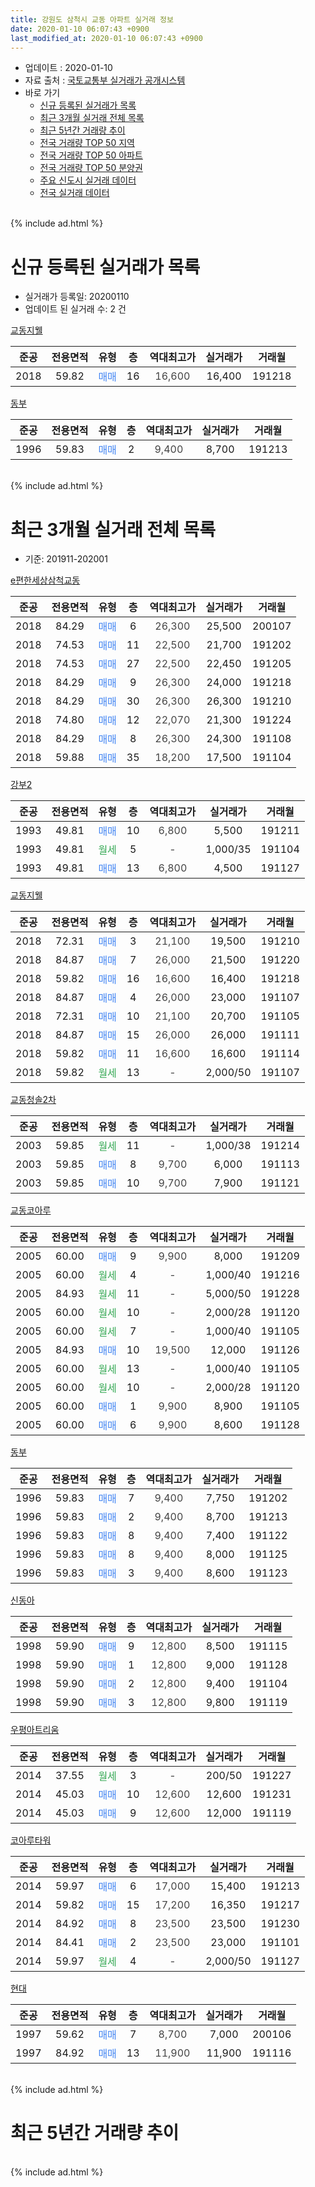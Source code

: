 ```yaml
---
title: 강원도 삼척시 교동 아파트 실거래 정보
date: 2020-01-10 06:07:43 +0900
last_modified_at: 2020-01-10 06:07:43 +0900
---
```


* 업데이트 : 2020-01-10
* 자료 출처 : [국토교통부 실거래가 공개시스템](http://rt.molit.go.kr)
* 바로 가기
    * [신규 등록된 실거래가 목록](#신규-등록된-실거래가-목록)
    * [최근 3개월 실거래 전체 목록](#최근-3개월-실거래-전체-목록)
    * [최근 5년간 거래량 추이](#최근-5년간-거래량-추이)
    * [전국 거래량 TOP 50 지역](https://inasie.github.io/apt-trade-info/최근-3개월-전국에서-가장-거래가-많이-발생한-지역)
    * [전국 거래량 TOP 50 아파트](https://inasie.github.io/apt-trade-info/최근-3개월-전국에서-가장-거래가-많이-발생한-아파트)
    * [전국 거래량 TOP 50 분양권](https://inasie.github.io/apt-trade-info/최근-3개월-전국에서-가장-거래가-많이-발생한-분양권)
    * [주요 신도시 실거래 데이터](https://inasie.github.io/apt-trade-info/주요-신도시)
    * [전국 실거래 데이터](https://inasie.github.io/apt-trade-info/전국)
<br>
{% include ad.html %}
<br>

# 신규 등록된 실거래가 목록
* 실거래가 등록일: 20200110
* 업데이트 된 실거래 수: 2 건


[교동지웰](https://search.naver.com/search.naver?query=%EA%B0%95%EC%9B%90%EB%8F%84+%EC%82%BC%EC%B2%99%EC%8B%9C+%EA%B5%90%EB%8F%99+%EA%B5%90%EB%8F%99%EC%A7%80%EC%9B%B0)

|준공|전용면적|유형|층|역대최고가|실거래가|거래월|
|:---:|:---:|:---:|:---:|:---:|:---:|:---:|
|2018|59.82|<span style="color:#4285f3">매매</span>|16|<span style="color:#444444">16,600</span>|16,400|191218|

[동부](https://search.naver.com/search.naver?query=%EA%B0%95%EC%9B%90%EB%8F%84+%EC%82%BC%EC%B2%99%EC%8B%9C+%EA%B5%90%EB%8F%99+%EB%8F%99%EB%B6%80)

|준공|전용면적|유형|층|역대최고가|실거래가|거래월|
|:---:|:---:|:---:|:---:|:---:|:---:|:---:|
|1996|59.83|<span style="color:#4285f3">매매</span>|2|<span style="color:#444444">9,400</span>|8,700|191213|


<br>
{% include ad.html %}
<br>

# 최근 3개월 실거래 전체 목록
* 기준: 201911-202001


[e편한세상삼척교동](https://search.naver.com/search.naver?query=%EA%B0%95%EC%9B%90%EB%8F%84+%EC%82%BC%EC%B2%99%EC%8B%9C+%EA%B5%90%EB%8F%99+e%ED%8E%B8%ED%95%9C%EC%84%B8%EC%83%81%EC%82%BC%EC%B2%99%EA%B5%90%EB%8F%99)

|준공|전용면적|유형|층|역대최고가|실거래가|거래월|
|:---:|:---:|:---:|:---:|:---:|:---:|:---:|
|2018|84.29|<span style="color:#4285f3">매매</span>|6|<span style="color:#444444">26,300</span>|25,500|200107|
|2018|74.53|<span style="color:#4285f3">매매</span>|11|<span style="color:#444444">22,500</span>|21,700|191202|
|2018|74.53|<span style="color:#4285f3">매매</span>|27|<span style="color:#444444">22,500</span>|22,450|191205|
|2018|84.29|<span style="color:#4285f3">매매</span>|9|<span style="color:#444444">26,300</span>|24,000|191218|
|2018|84.29|<span style="color:#4285f3">매매</span>|30|<span style="color:#444444">26,300</span>|26,300|191210|
|2018|74.80|<span style="color:#4285f3">매매</span>|12|<span style="color:#444444">22,070</span>|21,300|191224|
|2018|84.29|<span style="color:#4285f3">매매</span>|8|<span style="color:#444444">26,300</span>|24,300|191108|
|2018|59.88|<span style="color:#4285f3">매매</span>|35|<span style="color:#444444">18,200</span>|17,500|191104|

[강부2](https://search.naver.com/search.naver?query=%EA%B0%95%EC%9B%90%EB%8F%84+%EC%82%BC%EC%B2%99%EC%8B%9C+%EA%B5%90%EB%8F%99+%EA%B0%95%EB%B6%802)

|준공|전용면적|유형|층|역대최고가|실거래가|거래월|
|:---:|:---:|:---:|:---:|:---:|:---:|:---:|
|1993|49.81|<span style="color:#4285f3">매매</span>|10|<span style="color:#444444">6,800</span>|5,500|191211|
|1993|49.81|<span style="color:#34a853">월세</span>|5|<span style="color:#444444">-</span>|1,000/35|191104|
|1993|49.81|<span style="color:#4285f3">매매</span>|13|<span style="color:#444444">6,800</span>|4,500|191127|

[교동지웰](https://search.naver.com/search.naver?query=%EA%B0%95%EC%9B%90%EB%8F%84+%EC%82%BC%EC%B2%99%EC%8B%9C+%EA%B5%90%EB%8F%99+%EA%B5%90%EB%8F%99%EC%A7%80%EC%9B%B0)

|준공|전용면적|유형|층|역대최고가|실거래가|거래월|
|:---:|:---:|:---:|:---:|:---:|:---:|:---:|
|2018|72.31|<span style="color:#4285f3">매매</span>|3|<span style="color:#444444">21,100</span>|19,500|191210|
|2018|84.87|<span style="color:#4285f3">매매</span>|7|<span style="color:#444444">26,000</span>|21,500|191220|
|2018|59.82|<span style="color:#4285f3">매매</span>|16|<span style="color:#444444">16,600</span>|16,400|191218|
|2018|84.87|<span style="color:#4285f3">매매</span>|4|<span style="color:#444444">26,000</span>|23,000|191107|
|2018|72.31|<span style="color:#4285f3">매매</span>|10|<span style="color:#444444">21,100</span>|20,700|191105|
|2018|84.87|<span style="color:#4285f3">매매</span>|15|<span style="color:#444444">26,000</span>|26,000|191111|
|2018|59.82|<span style="color:#4285f3">매매</span>|11|<span style="color:#444444">16,600</span>|16,600|191114|
|2018|59.82|<span style="color:#34a853">월세</span>|13|<span style="color:#444444">-</span>|2,000/50|191107|

[교동청솔2차](https://search.naver.com/search.naver?query=%EA%B0%95%EC%9B%90%EB%8F%84+%EC%82%BC%EC%B2%99%EC%8B%9C+%EA%B5%90%EB%8F%99+%EA%B5%90%EB%8F%99%EC%B2%AD%EC%86%942%EC%B0%A8)

|준공|전용면적|유형|층|역대최고가|실거래가|거래월|
|:---:|:---:|:---:|:---:|:---:|:---:|:---:|
|2003|59.85|<span style="color:#34a853">월세</span>|11|<span style="color:#444444">-</span>|1,000/38|191214|
|2003|59.85|<span style="color:#4285f3">매매</span>|8|<span style="color:#444444">9,700</span>|6,000|191113|
|2003|59.85|<span style="color:#4285f3">매매</span>|10|<span style="color:#444444">9,700</span>|7,900|191121|

[교동코아루](https://search.naver.com/search.naver?query=%EA%B0%95%EC%9B%90%EB%8F%84+%EC%82%BC%EC%B2%99%EC%8B%9C+%EA%B5%90%EB%8F%99+%EA%B5%90%EB%8F%99%EC%BD%94%EC%95%84%EB%A3%A8)

|준공|전용면적|유형|층|역대최고가|실거래가|거래월|
|:---:|:---:|:---:|:---:|:---:|:---:|:---:|
|2005|60.00|<span style="color:#4285f3">매매</span>|9|<span style="color:#444444">9,900</span>|8,000|191209|
|2005|60.00|<span style="color:#34a853">월세</span>|4|<span style="color:#444444">-</span>|1,000/40|191216|
|2005|84.93|<span style="color:#34a853">월세</span>|11|<span style="color:#444444">-</span>|5,000/50|191228|
|2005|60.00|<span style="color:#34a853">월세</span>|10|<span style="color:#444444">-</span>|2,000/28|191120|
|2005|60.00|<span style="color:#34a853">월세</span>|7|<span style="color:#444444">-</span>|1,000/40|191105|
|2005|84.93|<span style="color:#4285f3">매매</span>|10|<span style="color:#444444">19,500</span>|12,000|191126|
|2005|60.00|<span style="color:#34a853">월세</span>|13|<span style="color:#444444">-</span>|1,000/40|191105|
|2005|60.00|<span style="color:#34a853">월세</span>|10|<span style="color:#444444">-</span>|2,000/28|191120|
|2005|60.00|<span style="color:#4285f3">매매</span>|1|<span style="color:#444444">9,900</span>|8,900|191105|
|2005|60.00|<span style="color:#4285f3">매매</span>|6|<span style="color:#444444">9,900</span>|8,600|191128|

[동부](https://search.naver.com/search.naver?query=%EA%B0%95%EC%9B%90%EB%8F%84+%EC%82%BC%EC%B2%99%EC%8B%9C+%EA%B5%90%EB%8F%99+%EB%8F%99%EB%B6%80)

|준공|전용면적|유형|층|역대최고가|실거래가|거래월|
|:---:|:---:|:---:|:---:|:---:|:---:|:---:|
|1996|59.83|<span style="color:#4285f3">매매</span>|7|<span style="color:#444444">9,400</span>|7,750|191202|
|1996|59.83|<span style="color:#4285f3">매매</span>|2|<span style="color:#444444">9,400</span>|8,700|191213|
|1996|59.83|<span style="color:#4285f3">매매</span>|8|<span style="color:#444444">9,400</span>|7,400|191122|
|1996|59.83|<span style="color:#4285f3">매매</span>|8|<span style="color:#444444">9,400</span>|8,000|191125|
|1996|59.83|<span style="color:#4285f3">매매</span>|3|<span style="color:#444444">9,400</span>|8,600|191123|

[신동아](https://search.naver.com/search.naver?query=%EA%B0%95%EC%9B%90%EB%8F%84+%EC%82%BC%EC%B2%99%EC%8B%9C+%EA%B5%90%EB%8F%99+%EC%8B%A0%EB%8F%99%EC%95%84)

|준공|전용면적|유형|층|역대최고가|실거래가|거래월|
|:---:|:---:|:---:|:---:|:---:|:---:|:---:|
|1998|59.90|<span style="color:#4285f3">매매</span>|9|<span style="color:#444444">12,800</span>|8,500|191115|
|1998|59.90|<span style="color:#4285f3">매매</span>|1|<span style="color:#444444">12,800</span>|9,000|191128|
|1998|59.90|<span style="color:#4285f3">매매</span>|2|<span style="color:#444444">12,800</span>|9,400|191104|
|1998|59.90|<span style="color:#4285f3">매매</span>|3|<span style="color:#444444">12,800</span>|9,800|191119|


<script async src="//pagead2.googlesyndication.com/pagead/js/adsbygoogle.js"></script>
<!-- 기본 -->
<ins class="adsbygoogle"
     style="display:block"
     data-ad-client="ca-pub-2446590836940007"
     data-ad-slot="1659523306"
     data-ad-format="auto"
     data-full-width-responsive="true"></ins>
<script>
(adsbygoogle = window.adsbygoogle || []).push({});
</script>


[우평아트리움](https://search.naver.com/search.naver?query=%EA%B0%95%EC%9B%90%EB%8F%84+%EC%82%BC%EC%B2%99%EC%8B%9C+%EA%B5%90%EB%8F%99+%EC%9A%B0%ED%8F%89%EC%95%84%ED%8A%B8%EB%A6%AC%EC%9B%80)

|준공|전용면적|유형|층|역대최고가|실거래가|거래월|
|:---:|:---:|:---:|:---:|:---:|:---:|:---:|
|2014|37.55|<span style="color:#34a853">월세</span>|3|<span style="color:#444444">-</span>|200/50|191227|
|2014|45.03|<span style="color:#4285f3">매매</span>|10|<span style="color:#444444">12,600</span>|12,600|191231|
|2014|45.03|<span style="color:#4285f3">매매</span>|9|<span style="color:#444444">12,600</span>|12,000|191119|

[코아루타워](https://search.naver.com/search.naver?query=%EA%B0%95%EC%9B%90%EB%8F%84+%EC%82%BC%EC%B2%99%EC%8B%9C+%EA%B5%90%EB%8F%99+%EC%BD%94%EC%95%84%EB%A3%A8%ED%83%80%EC%9B%8C)

|준공|전용면적|유형|층|역대최고가|실거래가|거래월|
|:---:|:---:|:---:|:---:|:---:|:---:|:---:|
|2014|59.97|<span style="color:#4285f3">매매</span>|6|<span style="color:#444444">17,000</span>|15,400|191213|
|2014|59.82|<span style="color:#4285f3">매매</span>|15|<span style="color:#444444">17,200</span>|16,350|191217|
|2014|84.92|<span style="color:#4285f3">매매</span>|8|<span style="color:#444444">23,500</span>|23,500|191230|
|2014|84.41|<span style="color:#4285f3">매매</span>|2|<span style="color:#444444">23,500</span>|23,000|191101|
|2014|59.97|<span style="color:#34a853">월세</span>|4|<span style="color:#444444">-</span>|2,000/50|191127|

[현대](https://search.naver.com/search.naver?query=%EA%B0%95%EC%9B%90%EB%8F%84+%EC%82%BC%EC%B2%99%EC%8B%9C+%EA%B5%90%EB%8F%99+%ED%98%84%EB%8C%80)

|준공|전용면적|유형|층|역대최고가|실거래가|거래월|
|:---:|:---:|:---:|:---:|:---:|:---:|:---:|
|1997|59.62|<span style="color:#4285f3">매매</span>|7|<span style="color:#444444">8,700</span>|7,000|200106|
|1997|84.92|<span style="color:#4285f3">매매</span>|13|<span style="color:#444444">11,900</span>|11,900|191116|


<br>
{% include ad.html %}
<br>

# 최근 5년간 거래량 추이


<div style="width:100%;">
    <canvas id="deal_progress" height="200"></canvas>
</div>

<script>
new Chart(document.getElementById("deal_progress"), {
    type: 'line',
    data: {
        labels: ['201501','201502','201503','201504','201505','201506','201507','201508','201509','201510','201511','201512','201601','201602','201603','201604','201605','201606','201607','201608','201609','201610','201611','201612','201701','201702','201703','201704','201705','201706','201707','201708','201709','201710','201711','201712','201801','201802','201803','201804','201805','201806','201807','201808','201809','201810','201811','201812','201901','201902','201903','201904','201905','201906','201907','201908','201909','201910','201911','201912','202001'],
        datasets: [{
            label: '매매',
            pointRadius: 1,
            data: [10, 13, 18, 20, 10, 19, 16, 10, 10, 11, 17, 15, 12, 16, 22, 16, 16, 16, 13, 12, 9, 14, 15, 11, 24, 12, 9, 10, 9, 4, 8, 15, 9, 6, 9, 12, 46, 31, 37, 43, 42, 18, 17, 29, 14, 26, 10, 18, 22, 12, 22, 9, 16, 15, 14, 11, 15, 19, 22, 16, 2],
            borderColor: "rgba(255, 201, 14, 1)",
            backgroundColor: "rgba(255, 201, 14, 0.5)",
            fill: false,
            lineTension: 0
        },{
            label: '전월세',
            pointRadius: 1,
            data: [7, 9, 1, 7, 3, 11, 7, 6, 2, 7, 4, 4, 5, 5, 9, 7, 6, 10, 3, 5, 7, 7, 7, 9, 8, 7, 2, 2, 6, 4, 5, 4, 5, 2, 6, 10, 19, 25, 20, 31, 24, 16, 26, 29, 15, 12, 15, 7, 11, 17, 8, 5, 9, 3, 8, 3, 2, 6, 7, 4, 0],
            borderColor: "rgba(0, 141, 185, 1)",
            backgroundColor: "rgba(0, 141, 185, 0.5)",
            fill: false,
            lineTension: 0
        }
        ]
    },
    options: {
        responsive: true,
        title: {
            display: false
        },
        tooltips: {
            mode: 'index',
            intersect: false
        },
        hover: {
            mode: 'nearest',
            intersect: true
        },
        scales: {
            xAxes: [{
                display: true,
                scaleLabel: {
                    display: true,
                    labelString: '년/월'
                }
            }],
            yAxes: [{
                display: true,
                ticks: {
                    suggestedMin: 0,
                },
                scaleLabel: {
                    display: true,
                    labelString: '실거래 수'
                }
            }]
        }
    }
});

</script>


<br>
{% include ad.html %}
<br>

